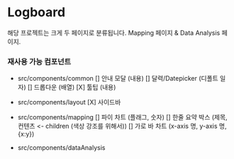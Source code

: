 # Logboard

해당 프로젝트는 크게 두 페이지로 분류됩니다.
Mapping 페이지 & Data Analysis 페이지.

### 재사용 가능 컴포넌트

- src/components/common
  [] 안내 모달 (내용)
  [] 달력/Datepicker (디폴트 일자)
  [] 드롭다운 (배열)
  [X] 툴팁 (내용)

- src/components/layout
  [X] 사이드바

- src/components/mapping
  [] 파이 차트 (플래그, 숫자)
  [] 한줄 요약 박스 (제목, 컨텐츠 <- children (색상 강조를 위해서))
  [] 가로 바 차트 (x-axis 명, y-axis 명, {x:y})

- src/components/dataAnalysis
